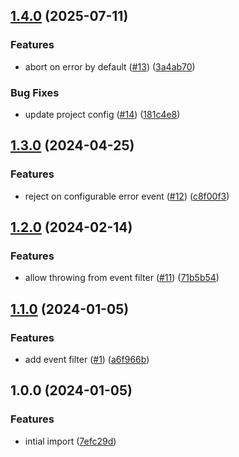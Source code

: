 ## [1.4.0](https://github.com/achingbrain/race-event/compare/v1.3.0...v1.4.0) (2025-07-11)

### Features

* abort on error by default ([#13](https://github.com/achingbrain/race-event/issues/13)) ([3a4ab70](https://github.com/achingbrain/race-event/commit/3a4ab70b99420f079911cf3caf30ae60e6c36c12))

### Bug Fixes

* update project config ([#14](https://github.com/achingbrain/race-event/issues/14)) ([181c4e8](https://github.com/achingbrain/race-event/commit/181c4e8c5c660ee79ff7914bc241a1203870130c))

## [1.3.0](https://github.com/achingbrain/race-event/compare/v1.2.0...v1.3.0) (2024-04-25)


### Features

* reject on configurable error event ([#12](https://github.com/achingbrain/race-event/issues/12)) ([c8f00f3](https://github.com/achingbrain/race-event/commit/c8f00f3c1c3228bec9d7dbd7d6e9c6f8dca94904))

## [1.2.0](https://github.com/achingbrain/race-event/compare/v1.1.0...v1.2.0) (2024-02-14)


### Features

* allow throwing from event filter ([#11](https://github.com/achingbrain/race-event/issues/11)) ([71b5b54](https://github.com/achingbrain/race-event/commit/71b5b54fe0fce1a601ba31a80f588b694e347ccd))

## [1.1.0](https://github.com/achingbrain/race-event/compare/v1.0.0...v1.1.0) (2024-01-05)


### Features

* add event filter ([#1](https://github.com/achingbrain/race-event/issues/1)) ([a6f966b](https://github.com/achingbrain/race-event/commit/a6f966bbb36773a859fdaba4d0470bd24470089e))

## 1.0.0 (2024-01-05)


### Features

* intial import ([7efc29d](https://github.com/achingbrain/race-event/commit/7efc29d7102a398dfe3702c291bd045498ca31c2))
